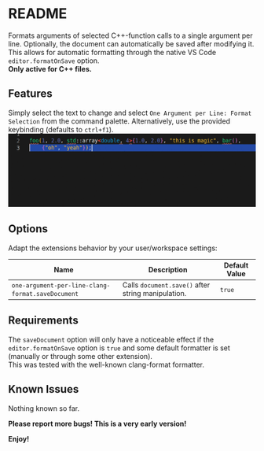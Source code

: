 # README

Formats arguments of selected C++-function calls to a single argument per line. Optionally, the document can automatically be saved after modifying it.
This allows for automatic formatting through the native VS Code `editor.formatOnSave` option.  
**Only active for C++ files.**

## Features
Simply select the text to change and select `One Argument per Line: Format Selection` from the command palette.
Alternatively, use the provided keybinding (defaults to `ctrl+f1`).  
![feature X](images/format.gif)

## Options
Adapt the extensions behavior by your user/workspace settings:

| Name                                              | Description                                        | Default Value |
| ------------------------------------------------- | -------------------------------------------------- | ------------- |
| `one-argument-per-line-clang-format.saveDocument` | Calls `document.save()` after string manipulation. | `true`        |

## Requirements
The `saveDocument` option will only have a noticeable effect if the `editor.formatOnSave` option is `true` and some default formatter is set (manually or through some other extension).  
This was tested with the well-known clang-format formatter. 
## Known Issues
Nothing known so far. 

**Please report more bugs! This is a very early version!**

**Enjoy!**
